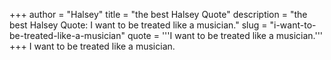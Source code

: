+++
author = "Halsey"
title = "the best Halsey Quote"
description = "the best Halsey Quote: I want to be treated like a musician."
slug = "i-want-to-be-treated-like-a-musician"
quote = '''I want to be treated like a musician.'''
+++
I want to be treated like a musician.

